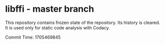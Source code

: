 # libffi - master branch

This repository contains frozen state of the repository.
Its history is cleared. It is used only for static code
analysis with Codacy.

Commit Time: 1705469845